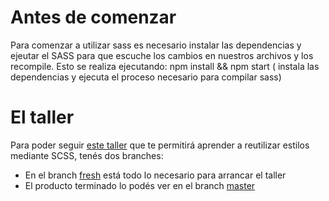 # Antes de comenzar
Para comenzar a utilizar sass es necesario instalar las dependencias y ejeutar el SASS para que escuche los cambios en nuestros archivos y los recompile.
Esto se realiza ejecutando: npm install && npm start ( instala las dependencias y ejecuta el proceso necesario para compilar sass)

# El taller
Para poder seguir [este taller](https://docs.google.com/document/d/1FX4pum1j4uq6s5nHhJRKitt7sYbLtKyBMmsifYkvGxc/edit?usp=sharing) que te permitirá aprender a reutilizar estilos mediante SCSS, tenés dos branches:

* En el branch [fresh](https://github.com/uqbar-project/eg-login-web/tree/fresh) está todo lo necesario para arrancar el taller
* El producto terminado lo podés ver en el branch [master](https://github.com/uqbar-project/eg-login-web/)


